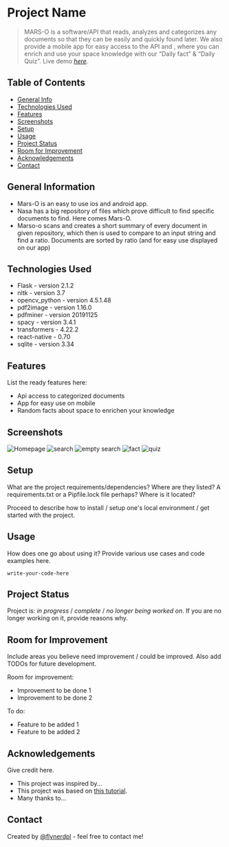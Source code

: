 # Project Name
> MARS-O is a software/API that reads, analyzes and categorizes any documents so that they can be easily and quickly found later. We also provide a mobile app for easy access to the API and , where you can enrich and use your space knowledge with our “Daily fact” & “Daily Quiz”.
> Live demo [_here_](https://www.example.com). <!-- If you have the project hosted somewhere, include the link here. -->

## Table of Contents
* [General Info](#general-information)
* [Technologies Used](#technologies-used)
* [Features](#features)
* [Screenshots](#screenshots)
* [Setup](#setup)
* [Usage](#usage)
* [Project Status](#project-status)
* [Room for Improvement](#room-for-improvement)
* [Acknowledgements](#acknowledgements)
* [Contact](#contact)
<!-- * [License](#license) -->


## General Information
- Mars-O is an easy to use ios and android app.
- Nasa has a big repository of files which prove difficult to find specific documents to find. Here comes Mars-O.
- Marso-o scans and creates a short summary of every document in given repository, which then is used to compare to an input string and find a ratio. Documents are sorted by ratio (and for easy use displayed on our app) 


## Technologies Used
- Flask - version 2.1.2
- nltk - version 3.7
- opencv_python - version 4.5.1.48
- pdf2image - version 1.16.0
- pdfminer - version 20191125
- spacy - version 3.4.1
- transformers - 4.22.2
- react-native - 0.70
- sqlite - version 3.34


## Features
List the ready features here:
- Api access to categorized documents
- App for easy use on mobile
- Random facts about space to enrichen your knowledge


## Screenshots
![Homepage](./imgs/homepage.png)
![search](./imgs/search.jpg)
![empty search](./imgs/search_empty.png)
![fact](./imgs/fact.png)
![quiz](./imgs/quiz.png)




<!-- If you have screenshots you'd like to share, include them here. -->


## Setup
What are the project requirements/dependencies? Where are they listed? A requirements.txt or a Pipfile.lock file perhaps? Where is it located?

Proceed to describe how to install / setup one's local environment / get started with the project.


## Usage
How does one go about using it?
Provide various use cases and code examples here.

`write-your-code-here`


## Project Status
Project is: _in progress_ / _complete_ / _no longer being worked on_. If you are no longer working on it, provide reasons why.


## Room for Improvement
Include areas you believe need improvement / could be improved. Also add TODOs for future development.

Room for improvement:
- Improvement to be done 1
- Improvement to be done 2

To do:
- Feature to be added 1
- Feature to be added 2


## Acknowledgements
Give credit here.
- This project was inspired by...
- This project was based on [this tutorial](https://www.example.com).
- Many thanks to...


## Contact
Created by [@flynerdpl](https://www.flynerd.pl/) - feel free to contact me!


<!-- Optional -->
<!-- ## License -->
<!-- This project is open source and available under the [... License](). -->

<!-- You don't have to include all sections - just the one's relevant to your project -->
